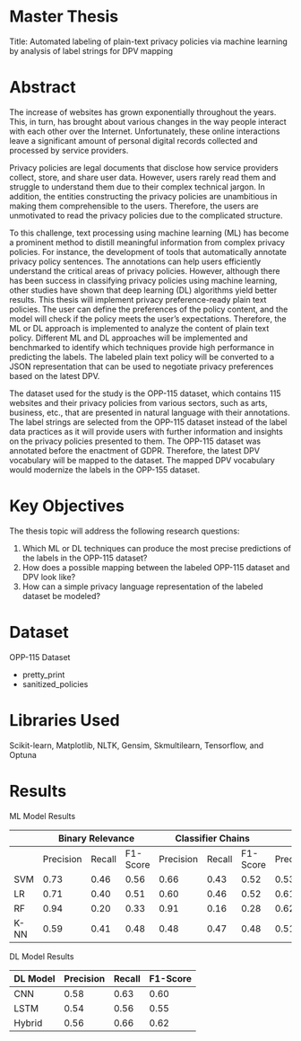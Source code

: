 # Master Thesis
Title: Automated labeling of plain-text privacy policies via machine learning by analysis of label strings for DPV mapping

# Abstract 
The increase of websites has grown exponentially throughout the years. This, in turn, has brought about various changes in the way people interact with each other over the Internet. Unfortunately, these online interactions leave a significant amount of personal digital records collected and processed by service providers.

Privacy policies are legal documents that disclose how service providers collect, store, and share user data. However, users rarely read them and struggle to understand them due to their complex technical jargon. In addition, the entities constructing the privacy policies are unambitious in making them comprehensible to the users. Therefore, the users are unmotivated to read the privacy policies due to the complicated structure.

To this challenge, text processing using machine learning (ML) has become a prominent method to distill meaningful information from complex privacy policies. For instance, the development of tools that automatically annotate privacy policy sentences. The annotations can help users efficiently understand the critical areas of privacy policies. However, although there has been success in classifying privacy policies using machine learning, other studies have shown that deep learning (DL) algorithms yield better results.
This thesis will implement privacy preference-ready plain text policies. The user can define the preferences of the policy content, and the model will check if the policy meets the user’s expectations. Therefore, the ML or DL approach is implemented to analyze the content of plain text policy. Different ML and DL approaches will be implemented and benchmarked to identify which techniques provide high performance in predicting the labels. The labeled plain text policy will be converted to a JSON representation that can be used to negotiate privacy preferences based on the latest DPV.

The dataset used for the study is the OPP-115 dataset, which contains 115 websites and their privacy policies from various sectors, such as arts, business, etc., that are presented in natural language with their annotations. The label strings are selected from the OPP-115 dataset instead of the label data practices as it will provide users with further information and insights on the privacy policies presented to them. The OPP-115 dataset was annotated before the enactment of GDPR. Therefore, the latest DPV vocabulary will be mapped to the dataset. The mapped DPV vocabulary would modernize the labels in the OPP-155 dataset.

# Key Objectives
The thesis topic will address the following research questions:
1. Which ML or DL techniques can produce the most precise predictions of the labels in the OPP-115 dataset?
2. How does a possible mapping between the labeled OPP-115 dataset and DPV look like?
3. How can a simple privacy language representation of the labeled dataset be modeled?

# Dataset
OPP-115 Dataset
- pretty_print
- sanitized_policies

# Libraries Used
Scikit-learn, Matplotlib, NLTK, Gensim, Skmultilearn, Tensorflow, and Optuna 

# Results 

ML Model Results
<table>
<thead>
  <tr>
    <th></th>
    <th colspan="3">Binary Relevance</th>
    <th colspan="3">Classifier Chains</th>
    <th colspan="3">Label Powerset</th>
  </tr>
</thead>
<tbody>
  <tr>
    <td></td>
    <td>Precision</td>
    <td>Recall</td>
    <td>F1-Score</td>
    <td>Precision</td>
    <td>Recall</td>
    <td>F1-Score</td>
    <td>Precision</td>
    <td>Recall</td>
    <td>F1-Score</td>
  </tr>
  <tr>
    <td>SVM</td>
    <td>0.73</td>
    <td>0.46</td>
    <td>0.56</td>
    <td>0.66</td>
    <td>0.43</td>
    <td>0.52</td>
    <td>0.53</td>
    <td>0.47</td>
    <td>0.50</td>
  </tr>
  <tr>
    <td>LR</td>
    <td>0.71</td>
    <td>0.40</td>
    <td>0.51</td>
    <td>0.60</td>
    <td>0.46</td>
    <td>0.52</td>
    <td>0.61</td>
    <td>0.47</td>
    <td>0.53</td>
  </tr>
  <tr>
    <td>RF</td>
    <td>0.94</td>
    <td>0.20</td>
    <td>0.33</td>
    <td>0.91</td>
    <td>0.16</td>
    <td>0.28</td>
    <td>0.62</td>
    <td>0.48</td>
    <td>0.52</td>
  </tr>
  <tr>
    <td>K-NN</td>
    <td>0.59</td>
    <td>0.41</td>
    <td>0.48</td>
    <td>0.48</td>
    <td>0.47</td>
    <td>0.48</td>
    <td>0.51</td>
    <td>0.54</td>
    <td>0.50</td>
  </tr>
</tbody>
</table>

DL Model Results

| DL Model | Precision | Recall | F1-Score |
|----------|-----------|--------|----------|
| CNN      |   0.58    |  0.63  |   0.60   |
| LSTM     |   0.54    |  0.56  |   0.55   |
| Hybrid   |   0.56    |  0.66  |   0.62   |
